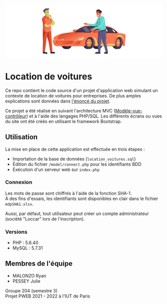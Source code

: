 ![car-dealership](./assets/github-repo-logo.svg)

# Location de voitures

Ce repo contient le code source d'un projet d'application web simulant un contexte de location de voitures pour entreprises. 
De plus amples explications sont données dans [l'énoncé du projet](PWEB%20PROJET%202021.pdf).

Ce projet a été réalisé en suivant l'architecture MVC ([Modèle-vue-contrôleur](https://fr.wikipedia.org/wiki/Mod%C3%A8le-vue-contr%C3%B4leur)) 
et à l'aide des langages PHP/SQL. Les différents écrans ou vues du site ont été créés en utilisant le framework Bootstrap.

## Utilisation

La mise en place de cette application est effectuée en trois étapes :
* Importation de la base de données (`location_voitures.sql`)
* Édition du fichier `/model/connect.php` pour les identifiants BDD
* Exécution d'un serveur web sur `index.php`

### Connexion

Les mots de passe sont chiffrés à l'aide de la fonction SHA-1.  
À des fins d'essais, les identifiants sont disponibles en clair dans le fichier `mdpSHA1.xlsx`.  

Aussi, par défaut, tout utilisateur peut créer un compte administrateur (société "Loccar" lors de l'inscription).

### Versions

* PHP : 5.6.40
* MySQL : 5.7.31

## Membres de l'équipe

* MALONZO Ryan
* PESSEY Julie

Groupe 204 (semestre 3)  
Projet PWEB 2021 - 2022 à l'IUT de Paris